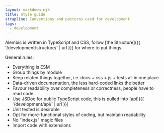 ```yaml
---
layout: markdown.njk
title: Style guide
strapline: Conventions and patterns used for development
tags:
  - development
---
```


Alembic is written in TypeScript and CSS, follow [the Structure]({{ '/development/structure/' | url }}) for where to put things.

General rules:

- Everything is ESM
- Group things by module
- Keep related things together, i.e. docs + css + js + tests all in one place
- Data-driven documentation, the less hard-coded links the better
- Favour readability over completeness or correctness, people have to read code
- Use JSDoc for public TypeScript code, this is pulled into [api]({{ '/development/api/' | url }})
- Unit tested is desirable
- Opt for more-functional styles of coding, but maintain readability
- No "index.js" magic files
- Import code with extensions
